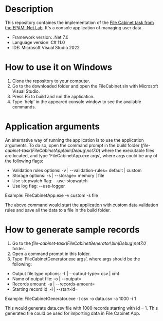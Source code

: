 # Description
This repository containes the implementation of the [File Cabinet task from the EPAM .Net Lab](https://github.com/epam-dotnet-lab/file-cabinet-task).
It's a console application of managing user data.

- Framework version: .Net 7.0
- Language version: C# 11.0
- IDE: Microsoft Visual Studio 2022

# How to use it on Windows
1) Clone the repository to your computer.
2) Go to the downloaded folder and open the FileCabinet.sln with Microsoft Visual Studio.
3) Press F5 to build and run the application.
4) Type 'help' in the appeared console window to see the available commands.

# Application arguments
An alternative way of running the application is to use the application arguments.
To do so, open the command prompt in the build folder (*file-cabinet-task\FileCabinetApp\bin\Debug\net7.0*) where the executable files are located, and type 'FileCabinetApp.exe args', where args could be any of the following flags:
- Validation rules options: -v | --validation-rules= default | custom
- Storage options: -s | --storage= memory | file
- Use stopwatch flag: --use-stopwatch
- Use log flag: --use-logger

Example: FileCabinetApp.exe -v custom -s file

The above command would start the application with custom data validation rules and save all the data to a file in the build folder.

# How to generate sample records
1) Go to the *file-cabinet-task\FileCabinetGenerator\bin\Debug\net7.0* folder.
2) Open a command prompt in this folder.
3) Type 'FileCabinetGenerator.exe args', where args should be the following:
- Output file type options: -t | --output-type= csv | xml
- Name of output file: -o | --output=
- Records amount: -a | --records-amount=
- Starting record id: -i | --start-id=

Example: FileCabinetGenerator.exe -t csv -o data.csv -a 1000 -i 1

This would generate data.csv file with 1000 records starting with id = 1. This generated file could be used for importing data in File Cabinet App.